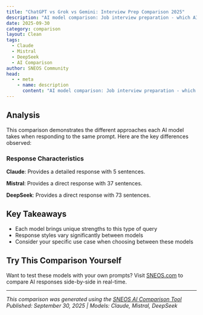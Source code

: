 ```yaml
---
title: "ChatGPT vs Grok vs Gemini: Interview Prep Comparison 2025"
description: "AI model comparison: Job interview preparation - which AI gives best practice and advice?..."
date: 2025-09-30
category: comparison
layout: Clean
tags:
  - Claude
  - Mistral
  - DeepSeek
  - AI Comparison
author: SNEOS Community
head:
  - - meta
    - name: description
      content: "AI model comparison: Job interview preparation - which AI gives best practice and advice?..."
---
```


<ChatComparison
  title="ChatGPT vs Grok vs Gemini: Interview Prep Comparison 2025"
  prompt="Job interview preparation - which AI gives best practice and advice?"
  :responses='{
    "Claude": "For job interview preparation, several AI tools excel in different areas:\n\n## **Best Overall: ChatGPT**\n- Excellent for mock interviews with back-and-forth dialogue\n- Great at generating tailored questions by industry/role\n- Strong at helping craft STAR method responses\n- Can roleplay as different interviewer types\n\n## **Specialized Options:**\n\n**Anthropic Claude (this AI)**\n- Thorough, structured interview prep plans\n- Excellent at analyzing job descriptions and tailoring responses\n- Strong at ethical scenario discussions\n\n**Pramp/InterviewBuddy \u002B AI**\n- Live practice with real people \u002B AI feedback\n- Industry-specific mock interviews\n- Video interview practice\n\n**LinkedIn Learning \u002B AI Coach**\n- Role-specific preparation\n- Integration with your professional profile\n\n## **Best Approach:**\n1. **Use ChatGPT** for initial practice and question generation\n2. **Combine with specialized platforms** for your field (technical roles: LeetCode, HackerRank)\n3. **Practice with humans** for final prep - AI can\u0027t fully replicate human interviewer unpredictability\n\n## **Key AI Advantages:**\n- Available 24/7 for practice\n- Non-judgmental environment\n- Unlimited question variations\n- Instant feedback on responses\n\nWould you like me to help you start preparing for a specific role or industry? I can generate tailored questions and help you practice responses.",
    "Mistral": "Preparing for a job interview is a crucial step in the hiring process, and leveraging AI tools can provide valuable insights and practice. Several AI-powered platforms and tools are designed to help job seekers prepare effectively. Here are some of the best options:\n\n1. **Interview.ai**:\n   - **Features**: Offers AI-driven mock interviews, feedback on responses, and tips for improvement.\n   - **Benefits**: Provides a realistic interview experience and detailed feedback to help you refine your answers.\n\n2. **HireVue**:\n   - **Features**: Uses AI to analyze video interviews, providing feedback on body language, tone, and content.\n   - **Benefits**: Helps you understand how you come across in video interviews, which is increasingly important in today\u0027s remote work environment.\n\n3. **MyInterviewPractice**:\n   - **Features**: Offers a variety of interview questions and scenarios, with AI-driven feedback.\n   - **Benefits**: Allows you to practice different types of interviews, from behavioral to technical, and receive constructive feedback.\n\n4. **Pramp**:\n   - **Features**: Connects you with peers for live mock interviews, with AI-driven feedback and tips.\n   - **Benefits**: Provides a more interactive and realistic interview experience, with the added benefit of peer feedback.\n\n5. **Interviewing.io**:\n   - **Features**: Offers anonymous mock interviews with real interviewers, followed by AI-driven feedback.\n   - **Benefits**: Allows you to practice with real people while maintaining anonymity, reducing the pressure and providing valuable feedback.\n\n6. **Big Interview**:\n   - **Features**: Provides a comprehensive library of interview questions, video lessons, and AI-driven feedback.\n   - **Benefits**: Offers a structured approach to interview preparation, with a focus on both content and delivery.\n\n7. **InterviewBit**:\n   - **Features**: Focuses on technical interviews, offering coding challenges and AI-driven feedback.\n   - **Benefits**: Ideal for software developers and engineers looking to improve their technical interview skills.\n\n8. **Interview School**:\n   - **Features**: Offers a wide range of interview questions and scenarios, with AI-driven feedback.\n   - **Benefits**: Provides a comprehensive practice environment with detailed feedback to help you improve.\n\n9. **InterviewBuddy**:\n   - **Features**: Provides AI-driven mock interviews, feedback, and tips for improvement.\n   - **Benefits**: Offers a user-friendly platform with detailed feedback to help you refine your interview skills.\n\n10. **InterviewStream**:\n    - **Features**: Offers video interview practice with AI-driven feedback on content, tone, and body language.\n    - **Benefits**: Helps you prepare for video interviews, which are becoming more common in the hiring process.\n\nWhen choosing an AI tool for interview preparation, consider your specific needs and the type of interview you are preparing for. Many of these tools offer free trials or demos, allowing you to test them out before committing. Additionally, combining AI tools with traditional preparation methods, such as researching the company and practicing common interview questions, can give you a well-rounded approach to acing your interview.",
    "DeepSeek": "Of course! This is an excellent use case for AI, and different AI tools excel in different aspects of interview preparation.\n\nHere\u2019s a breakdown of the best AI tools for job interview practice and advice, categorized by their primary strength.\n\n### \uD83E\uDD47 The Overall Best for Realistic Practice: **InterviewPrep AI**\n\nThis isn\u0027t a general-purpose AI like ChatGPT; it\u0027s a specialized platform designed *only* for interview prep. It\u0027s the closest you can get to a real interview without another human.\n\n*   **Best for:** Mock interviews with instant, detailed feedback.\n*   **How it helps:**\n    *   **Simulates Real Interviews:** You speak your answers out loud to common behavioral, technical, or role-specific questions.\n    *   **AI-Powered Analysis:** It doesn\u0027t just transcribe your answer. It analyzes your **communication skills, pace, use of filler words, confidence, and the content** of your answer (using STAR method, etc.).\n    *   **Specific Feedback:** It gives you a score and tells you exactly what to improve, e.g., \u0022Try to structure your answer using the STAR method,\u0022 or \u0022You used 15 filler words like \u0027um\u0027 and \u0027like\u0027.\u0022\n*   **Examples:** platforms like **Yoodli**, **Interviewing.io** (for tech), **Pramp** (for tech), and **HireVue**\u0027s practice tools.\n\n---\n\n### \uD83E\uDDE0 The Best for Strategic Advice \u0026 Answer Crafting: **ChatGPT \u0026 Claude**\n\nThese large language models are fantastic for brainstorming, structuring thoughts, and getting strategic advice. They are your on-demand career coaches.\n\n*   **Best for:** Generating answers, getting feedback on your drafts, and understanding interview strategy.\n*   **How to use them effectively (Use these prompts!):**\n\n    1.  **Tailor Answers to a Job Description:**\n        \u003E \u0022I\u0027m interviewing for a [Job Title] role at [Company]. Here is the job description: [Paste Job Description]. Based on this, what are the 3 most important competencies they are looking for? Generate 5 potential behavioral interview questions they might ask to test these competencies.\u0022\n\n    2.  **Craft and Refine Your STAR Stories:**\n        \u003E \u0022Here is my answer to \u0027Tell me about a time you led a project.\u0027 [Paste your draft]. Please critique this using the STAR (Situation, Task, Action, Result) method. Is the result quantitative enough? How can I make the action steps more impactful?\u0022\n\n    3.  **Practice Any Question:**\n        \u003E \u0022Act as a hiring manager for a [Your Industry] company. Ask me the top 10 most common behavioral interview questions one by one. After I type my answer, please give me constructive feedback on its structure, clarity, and impact.\u0022\n\n    4.  **Research Company \u0026 Role:**\n        \u003E \u0022Summarize the company culture and recent news about [Company Name]. Based on this, what are some thoughtful questions I could ask the interviewer at the end of my interview to show I\u0027ve done my research?\u0022\n\n*   **Claude vs. ChatGPT:** Claude often produces more nuanced, well-structured text, while ChatGPT is excellent for quick, iterative brainstorming. Try both!\n\n---\n\n### \uD83C\uDFA5 The Best for On-Camera Presence \u0026 Delivery: **Hume AI \u0026 Yoodli**\n\nThese tools focus specifically on the *non-verbal* aspects of your communication, which is critical for video interviews.\n\n*   **Best for:** Improving your tone, body language, and facial expressions.\n*   **How it helps:**\n    *   **Empathic Response Analysis:** Hume AI, for example, measures the vocal tones and facial expressions that signal empathy, confidence, and warmth.\n    *   **Delivery Feedback:** They provide feedback on your pacing, energy level, and facial expressions (e.g., smiling, nodding), helping you appear more engaging and confident on camera.\n\n---\n\n### \uD83D\uDCDA The Best for Company \u0026 Industry Research: **Perplexity AI**\n\nWhile ChatGPT can do research, Perplexity is built for it. It sources its answers from the live web and cites its sources, making it more reliable for factual research.\n\n*   **Best for:** Quickly getting up-to-date information on a company, its competitors, and industry trends.\n*   **How to use it:**\n    \u003E \u0022What are the latest strategic initiatives or product launches from [Company Name] in 2024? Provide sources.\u0022\n    \u003E \u0022Summarize the key challenges and trends currently facing the [Your Industry] industry.\u0022\n\n---\n\n### Quick-Reference Comparison Table\n\n| AI Tool | Primary Strength | Best For | Cost |\n| :--- | :--- | :--- | :--- |\n| **InterviewPrep AI** (e.g., Yoodli) | **Realistic Mock Interviews** | Practicing speaking aloud \u0026 getting instant, holistic feedback. | Freemium / Paid |\n| **ChatGPT / Claude** | **Strategy \u0026 Content** | Brainstorming, crafting answers, and getting writing feedback. | Freemium / Paid |\n| **Hume AI** | **Vocal \u0026 Facial Tone** | Perfecting your on-camera delivery and empathic communication. | Freemium / Paid |\n| **Perplexity AI** | **Research** | Getting fast, sourced facts about companies and industries. | Freemium / Paid |\n\n### Your AI-Powered Interview Prep Plan\n\n1.  **Phase 1: Strategy \u0026 Drafting (Use ChatGPT/Claude)**\n    *   Analyze the job description.\n    *   Brainstorm and draft your core STAR stories.\n    *   Prepare thoughtful questions for the interviewer.\n\n2.  **Phase 2: Practice \u0026 Delivery (Use InterviewPrep AI \u0026 Hume AI)**\n    *   Run through full mock interviews, speaking your answers out loud.\n    *   Review the AI feedback on your content and delivery.\n    *   Focus on reducing filler words and improving your vocal tone.\n\n3.  **Phase 3: Research (Use Perplexity AI)**\n    *   Deep dive into the company\u0027s recent news and culture.\n    *   Finalize your \u0022why this company?\u0022 answer.\n\n**Final Word of Caution:** AI is an incredible practice tool, but it is not a human hiring manager. Use it to build confidence and refine your skills, but always remember to be authentic. The goal is to use AI to prepare you to have a genuine, human conversation.\n\nGood luck with your interview"
  }'
  published-date="12:35"
/>

## Analysis

This comparison demonstrates the different approaches each AI model takes when responding to the same prompt. Here are the key differences observed:

### Response Characteristics

**Claude**: Provides a detailed response with 5 sentences. 

**Mistral**: Provides a direct response with 37 sentences. 

**DeepSeek**: Provides a direct response with 73 sentences. 

## Key Takeaways

- Each model brings unique strengths to this type of query
- Response styles vary significantly between models
- Consider your specific use case when choosing between these models

## Try This Comparison Yourself

Want to test these models with your own prompts? Visit [SNEOS.com](https://sneos.com) to compare AI responses side-by-side in real-time.

---

*This comparison was generated using the [SNEOS AI Comparison Tool](https://sneos.com)*
*Published: September 30, 2025 | Models: Claude, Mistral, DeepSeek*
